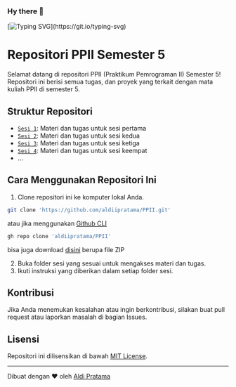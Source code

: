 ### Hy there 👋

[![Typing SVG](https://readme-typing-svg.herokuapp.com?font=Architects+Daughter&size=24&pause=1000&center=true&vCenter=true&width=600&lines=Welcome+to+my+repository+PPII+Semester+5+!!)](https://git.io/typing-svg)

# Repositori PPII Semester 5

Selamat datang di repositori PPII (Praktikum Pemrograman II) Semester 5! Repositori ini berisi semua tugas, dan proyek yang terkait dengan mata kuliah PPII di semester 5.

## Struktur Repositori

- [`Sesi 1`](Tugas/Sesi%201/): Materi dan tugas untuk sesi pertama
- [`Sesi 2`](Tugas/Sesi%202/): Materi dan tugas untuk sesi kedua
- [`Sesi 3`](Tugas/Sesi%203/): Materi dan tugas untuk sesi ketiga
- [`Sesi 4`](Tugas/Sesi%204/): Materi dan tugas untuk sesi keempat
- ...

## Cara Menggunakan Repositori Ini

1. Clone repositori ini ke komputer lokal Anda.
```bash
git clone 'https://github.com/aldiipratama/PPII.git'
```
atau jika menggunakan [Github CLI]('https://cli.github.com')
```bash
gh repo clone 'aldiipratama/PPII'
```
bisa juga download [disini]('https://github.com/aldiipratama/PPII/archive/refs/heads/main.zip') berupa file ZIP



2. Buka folder sesi yang sesuai untuk mengakses materi dan tugas.
3. Ikuti instruksi yang diberikan dalam setiap folder sesi.

## Kontribusi

Jika Anda menemukan kesalahan atau ingin berkontribusi, silakan buat pull request atau laporkan masalah di bagian Issues.

## Lisensi

Repositori ini dilisensikan di bawah [MIT License](LICENSE).

---

Dibuat dengan ❤️ oleh [Aldi Pratama]('https://github.com/aldiipratama')
